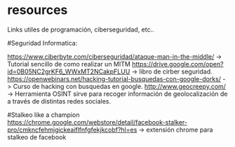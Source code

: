 # resources
Links utiles de programación, ciberseguridad, etc..


#Seguridad Informatica:

https://www.ciberbyte.com/ciberseguridad/ataque-man-in-the-middle/ -> Tutorial sencillo de como realizar un MITM
https://drive.google.com/open?id=0B05NC2grKF6_WWxMT2NCakpFLUU -> libro de cirber seguridad.
https://openwebinars.net/hacking-tutorial-busquedas-con-google-dorks/ -> Curso de hacking con busquedas en google.
http://www.geocreepy.com/ -> Herramienta OSINT sirve para recoger información de geolocalización de a través de distintas redes sociales.

#Stalkeo like a champion
https://chrome.google.com/webstore/detail/facebook-stalker-pro/cmkncfehmjgickeaiflfnfgfekjkcobf?hl=es -> extensión chrome para stalkeo de facebook
